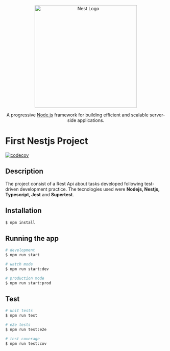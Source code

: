 <p align="center">
  <a href="http://nestjs.com/" target="blank"><img src="https://nestjs.com/img/logo_text.svg" width="320" alt="Nest Logo" /></a>
</p>
<p align="center">A progressive <a href="http://nodejs.org" target="_blank">Node.js</a> framework for building efficient and scalable server-side applications.</p>


# First Nestjs Project
[![codecov](https://codecov.io/gh/JonathanGalvanPerez/tasks-nestjs/branch/main/graph/badge.svg?token=2H251PWD88)](https://codecov.io/gh/JonathanGalvanPerez/tasks-nestjs)

## Description

The project consist of a Rest Api about tasks developed following test-driven development practice. The tecnologies used were **Nodejs, Nestjs, Typescript, Jest** and **Supertest**.

## Installation

```bash
$ npm install
```

## Running the app

```bash
# development
$ npm run start

# watch mode
$ npm run start:dev

# production mode
$ npm run start:prod
```

## Test

```bash
# unit tests
$ npm run test

# e2e tests
$ npm run test:e2e

# test coverage
$ npm run test:cov
```


